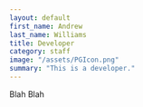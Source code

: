 ```yaml
---
layout: default
first_name: Andrew
last_name: Williams
title: Developer
category: staff
image: "/assets/PGIcon.png"
summary: "This is a developer."
---
```


Blah Blah